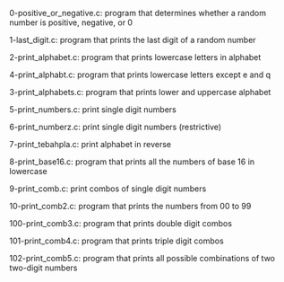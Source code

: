 0-positive_or_negative.c: program that determines whether a random number is positive, negative, or 0

1-last_digit.c: program that prints the last digit of a random number

2-print_alphabet.c: program that prints lowercase letters in alphabet

4-print_alphabt.c: program that prints lowercase letters except e and q

3-print_alphabets.c: program that prints lower and uppercase alphabet

5-print_numbers.c: print single digit numbers

6-print_numberz.c: print single digit numbers (restrictive)

7-print_tebahpla.c: print alphabet in reverse

8-print_base16.c: program that prints all the numbers of base 16 in lowercase

9-print_comb.c: print combos of single digit numbers

10-print_comb2.c: program that prints the numbers from 00 to 99

100-print_comb3.c: program that prints double digit combos

101-print_comb4.c: program that prints triple digit combos

102-print_comb5.c: program that prints all possible combinations of two two-digit numbers
